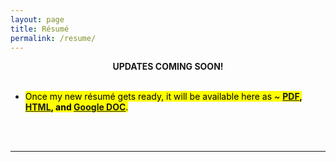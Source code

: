 ```yaml
---
layout: page
title: Résumé
permalink: /resume/
---
```


<center><strong>UPDATES COMING SOON!</strong></center>

<br>

- <mark>Once my new résumé gets ready, it will be available here as ~ <strong><a href="{{ '#' | prepend: site.baseurl | prepend: site.url }}" target="_blank">PDF</a>, <a href="{{ '#' | prepend: site.baseurl | prepend: site.url }}" target="_blank">HTML</a>, and <a href="{{ '#' | prepend: site.baseurl | prepend: site.url }}" target="_blank">Google DOC</a></strong>.</mark>

<br>

<!--
- __Old Résumé__

	- Last Updated ~ January 2018

	- Available in ~ <a href="{{ '/cv/rishi_resume_jan2018.pdf' | prepend: site.baseurl | prepend: site.url }}">PDF</a>
-->

<br>
<hr>

